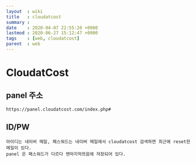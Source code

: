 ```yaml
---
layout  : wiki
title   : cloudatcost
summary : 
date    : 2020-04-07 22:55:20 +0900
lastmod : 2020-06-27 15:12:47 +0900
tags    : [web, cloudatcost]
parent  : web
---
```

# CloudatCost

## panel 주소

    https://panel.cloudatcost.com/index.php#

## ID/PW

    아이디는 네이버 메일, 패스워드는 네이버 메일에서 cloudatcost 검색하면 최근에 reset한 메일이 있다.
    panel 은 패스워드가 다르다 맨마지막쯔음에 저장되어 있다.

